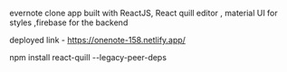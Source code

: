  evernote clone app built with ReactJS, React quill editor , material UI for styles ,firebase for the backend
 
 deployed link - https://onenote-158.netlify.app/



npm install react-quill --legacy-peer-deps
